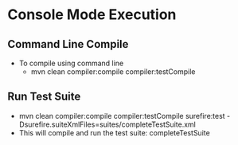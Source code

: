 # Console Mode Execution

## Command Line Compile

* To compile using command line
  * mvn clean compiler:compile compiler:testCompile

## Run Test Suite

* mvn clean compiler:compile compiler:testCompile surefire:test -Dsurefire.suiteXmlFiles=suites/completeTestSuite.xml
* This will compile and run the test suite: completeTestSuite





